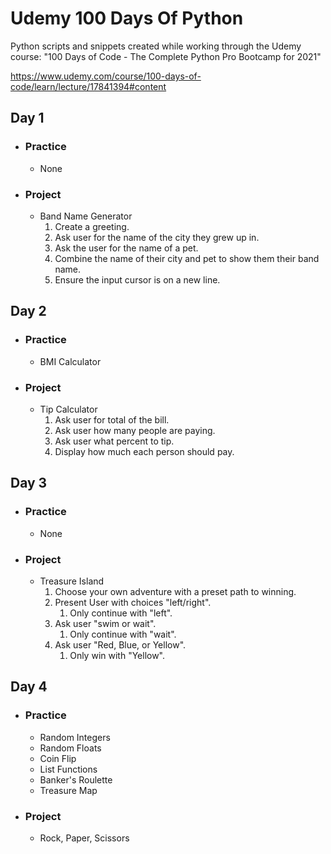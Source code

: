 # Udemy 100 Days Of Python

Python scripts and snippets created while working through the Udemy course: "100 Days of Code - The Complete Python Pro Bootcamp for 2021"

https://www.udemy.com/course/100-days-of-code/learn/lecture/17841394#content

## Day 1

* ### Practice

    * None
    
* ### Project
   * Band Name Generator
      1. Create a greeting.
      2. Ask user for the name of the city they grew up in.
      3. Ask the user for the name of a pet.
      4. Combine the name of their city and pet to show them their band name.
      5. Ensure the input cursor is on a new line.

## Day 2

* ### Practice

   * BMI Calculator

* ### Project

   * Tip Calculator
      1. Ask user for total of the bill.
      2. Ask user how many people are paying.
      3. Ask user what percent to tip.
      4. Display how much each person should pay.

## Day 3

* ### Practice

    * None

* ### Project

   * Treasure Island
      1. Choose your own adventure with a preset path to winning.
      2. Present User with choices "left/right".
         1. Only continue with "left".
      4. Ask user "swim or wait".
         1. Only continue with "wait".
      5. Ask user "Red, Blue, or Yellow".
         1. Only win with "Yellow".
    
## Day 4

* ### Practice

    * Random Integers
    * Random Floats
    * Coin Flip
    * List Functions
    * Banker's Roulette
    * Treasure Map
    
* ### Project
  
    * Rock, Paper, Scissors
